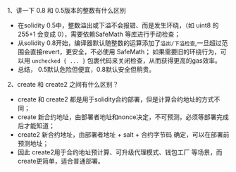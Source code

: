 1、讲一下 0.8 和 0.5版本的整数有什么区别
- 在solidity 0.5中，整数溢出或下溢不会报错、而是发生环绕，（如 uint8 的 255+1 会变成 0），需要依赖SafeMath 等库进行手动检查；
- 从solidity 0.8开始，编译器默认随整数的运算添加了`溢出/下溢检查`,一旦超过范围会直接revert，更安全，不必使用 SafeMath； 如果需要旧的环绕行为，可以用 `unchecked { ... }` 包裹代码来关闭检查，从而获得更高的gas效率。
- 总结， 0.5默认危险但便宜，0.8默认安全但稍贵。

2、create 和 create2 之间有什么区别？
- create 和 create2 都是用于solidity合约部署，但是计算合约地址的方式不同；
- create 新合约地址，由部署者地址和nonce决定，不可预测，必须等部署完成后才能知道；
- create2 新合约地址，由部署者地址 + salt + 合约字节码 确定，可以在部署前预测地址；
- 因此 create2用于合约地址预计算、可升级代理模式、钱包工厂 等场景，而create更简单，适合普通部署。
